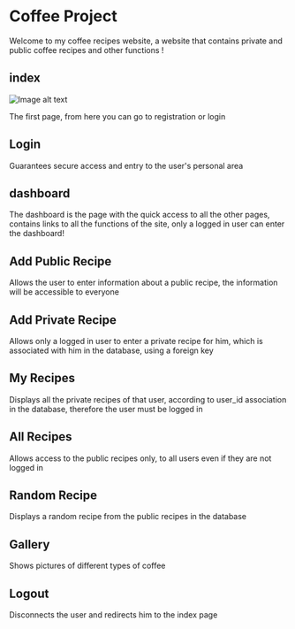 # Coffee Project # 

Welcome to my coffee recipes website, a website that contains private and public coffee recipes and other functions ! 

## index ##
![Image alt text](screenShot/index.png)

The first page, from here you can go to registration or login


## Login ##

Guarantees secure access and entry to the user's personal area


## dashboard ##

The dashboard is the page with the quick access to all the other pages, contains links to all the functions of the site, only a logged in user can enter the dashboard!


## Add Public Recipe ##

Allows the user to enter information about a public recipe, the information will be accessible to everyone


## Add Private Recipe ##

Allows only a logged in user to enter a private recipe for him, which is associated with him in the database, using a foreign key


## My Recipes ##

Displays all the private recipes of that user, according to user_id association in the database, therefore the user must be logged in



## All Recipes ##

Allows access to the public recipes only, to all users even if they are not logged in


## Random Recipe ## 

Displays a random recipe from the public recipes in the database


## Gallery ##

Shows pictures of different types of coffee


## Logout ## 

Disconnects the user and redirects him to the index page
